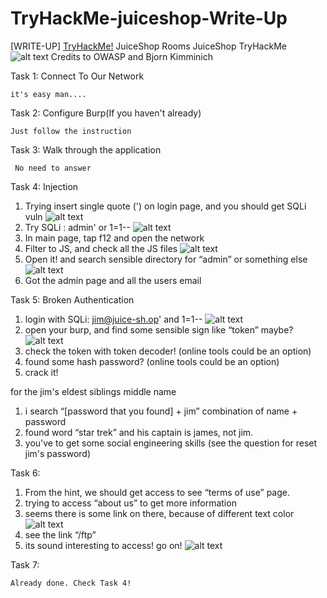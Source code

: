 # TryHackMe-juiceshop-Write-Up
[WRITE-UP] [TryHackMe!](https://tryhackme.com/room/juiceshop) JuiceShop Rooms JuiceShop TryHackMe
![alt text](https://i.imgur.com/JaX5W2u.png)
Credits to OWASP and Bjorn Kimminich



Task 1: Connect To Our Network  

    it's easy man....

Task 2: Configure Burp(If you haven't already) 

    Just follow the instruction

Task 3: Walk through the application 

     No need to answer  

Task 4: Injection

1. Trying insert single quote (') on login page, and you should get SQLi vuln
![alt text](https://i.ibb.co/kQBnGTR/Screen-Shot-2020-03-12-at-17-15-34.png)
2. Try SQLi : admin' or 1=1--
![alt text](https://i.ibb.co/9qRjbQy/Screen-Shot-2020-03-12-at-17-19-57.png)
3. In main page, tap f12 and open the network
4. Filter to JS, and check all the JS files
![alt text](https://i.ibb.co/YtSvjYD/Screen-Shot-2020-03-12-at-17-17-33.jpg)
5. Open it! and search sensible directory for “admin” or something else
![alt text](https://i.ibb.co/9py6cwz/Screen-Shot-2020-03-12-at-17-18-14.png)
6. Got the admin page and all the users email



Task 5: Broken Authentication

1. login with SQLi:
    jim@juice-sh.op' and 1=1--
![alt text](https://i.ibb.co/2KLr6fP/Screen-Shot-2020-03-12-at-17-26-47.png)
2. open your burp, and find some sensible sign like “token” maybe?
![alt text](https://i.ibb.co/x8gxrd8/Screen-Shot-2020-03-12-at-17-26-02.jpg)
3. check the token with token decoder! (online tools could be an option)
4. found some hash password? (online tools could be an option)
5. crack it!

for the jim's eldest siblings middle name
   1) i search “[password that you found] + jim” combination of name + password
   2) found word “star trek” and his captain is james, not jim.
   3) you've to get some social engineering skills (see the question for reset jim's password)

Task 6:

1. From the hint, we should get access to see “terms of use” page.
2. trying to access “about us” to get more information 
3. seems there is some link on there, because of different text color 
![alt text](https://i.ibb.co/4sctKsC/Screen-Shot-2020-03-12-at-17-50-17.jpg)
4. see the link “/ftp” 
5. its sound interesting to access! go on! 
![alt text](https://i.ibb.co/ZzHzGY7/Screen-Shot-2020-03-12-at-17-51-17.png)

Task 7:

    Already done. Check Task 4!
